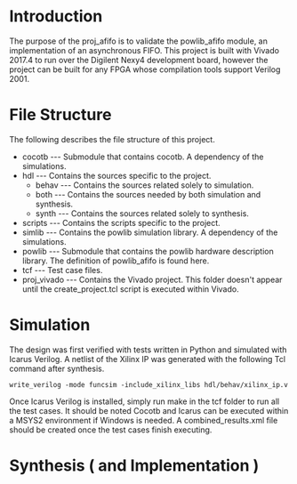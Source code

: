 # Introduction

The purpose of the proj\_afifo is to validate the powlib\_afifo module, an implementation of an asynchronous FIFO. This project is built with Vivado 2017.4 to run over the Digilent Nexy4 development board, however the project can be built for any FPGA whose compilation tools support Verilog 2001.

# File Structure

The following describes the file structure of this project.

+ cocotb --- Submodule that contains cocotb. A dependency of the simulations.
+ hdl --- Contains the sources specific to the project.
  + behav --- Contains the sources related solely to simulation.
  + both --- Contains the sources needed by both simulation and synthesis.
  + synth --- Contains the sources related solely to synthesis.
+ scripts --- Contains the scripts specific to the project.
+ simlib --- Contains the powlib simulation library. A dependency of the simulations.
+ powlib --- Submodule that contains the powlib hardware description library. The definition of powlib\_afifo is found here.
+ tcf --- Test case files.
+ proj_vivado --- Contains the Vivado project. This folder doesn't appear until the create\_project.tcl script is executed within Vivado. 

# Simulation

The design was first verified with tests written in Python and simulated with Icarus Verilog. A netlist of the Xilinx IP was generated with the following Tcl command after synthesis.

````
write_verilog -mode funcsim -include_xilinx_libs hdl/behav/xilinx_ip.v
````

Once Icarus Verilog is installed, simply run make in the tcf folder to run all the test cases. It should be noted Cocotb and Icarus can be executed within a MSYS2 environment if Windows is needed. A combined\_results.xml file should be created once the test cases finish executing. 

# Synthesis  ( and Implementation )


